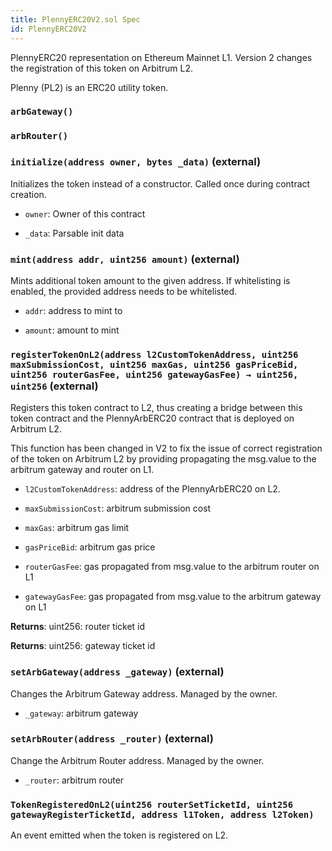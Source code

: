 ```yaml
---
title: PlennyERC20V2.sol Spec
id: PlennyERC20V2
---
```


PlennyERC20 representation on Ethereum Mainnet L1. Version 2 changes the registration of this token on Arbitrum L2.


Plenny (PL2) is an ERC20 utility token.


### `arbGateway()`
### `arbRouter()`

### `initialize(address owner, bytes _data)` (external)

Initializes the token instead of a constructor. Called once during contract creation.




- `owner`: Owner of this contract

- `_data`: Parsable init data



### `mint(address addr, uint256 amount)` (external)

Mints additional token amount to the given address. If whitelisting is enabled,
        the provided address needs to be whitelisted.




- `addr`: address to mint to

- `amount`: amount to mint



### `registerTokenOnL2(address l2CustomTokenAddress, uint256 maxSubmissionCost, uint256 maxGas, uint256 gasPriceBid, uint256 routerGasFee, uint256 gatewayGasFee) → uint256, uint256` (external)

Registers this token contract to L2, thus creating a bridge between this token contract and
        the PlennyArbERC20 contract that is deployed on Arbitrum L2.


   This function has been changed in V2 to fix the issue of correct registration of the token
        on Arbitrum L2 by providing propagating the msg.value to the arbitrum gateway and router on L1.


- `l2CustomTokenAddress`: address of the PlennyArbERC20 on L2.

- `maxSubmissionCost`: arbitrum submission cost

- `maxGas`: arbitrum gas limit

- `gasPriceBid`: arbitrum gas price

- `routerGasFee`: gas propagated from msg.value to the arbitrum router on L1

- `gatewayGasFee`: gas propagated from msg.value to the arbitrum gateway on L1


**Returns**: uint256: router ticket id

**Returns**: uint256: gateway ticket id


### `setArbGateway(address _gateway)` (external)

Changes the Arbitrum Gateway address. Managed by the owner.




- `_gateway`: arbitrum gateway



### `setArbRouter(address _router)` (external)

Change the Arbitrum Router address. Managed by the owner.




- `_router`: arbitrum router




### `TokenRegisteredOnL2(uint256 routerSetTicketId, uint256 gatewayRegisterTicketId, address l1Token, address l2Token)`

An event emitted when the token is registered on L2.



